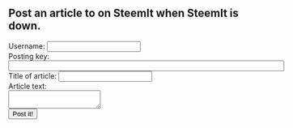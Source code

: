  
<html>
<head><title>Alternative posting page when SteemIt is down</title></head>
<body>
<h2>Post an article to on SteemIt when SteemIt is down.</h2>
Username: <input id="username" type="text"><br/>
Posting key: <input id="postingKey" type="password" size="65"><br/>
Title of article: <input id="title" type="text"><br/>
Article text:<br/>
<textarea id="article"></textarea><br/>
<input id="postIt" type="button" value="Post it!" onClick=postArticle()>
</body>
</html>

<script src="https://cdn.steemjs.com/lib/latest/steem.min.js"></script>

<script language="JavaScript">
function postArticle()
{
  steem.broadcast.comment(
    document.getElementById('postingKey').value, // posting wif
    '', // author, leave blank for new post
    'steemtest', // first tag
    document.getElementById('username').value, // username
    'name-of-my-test-article-post', // permlink
    document.getElementById('title').value, // Title
    document.getElementById('article').value, // Body of post
    // json metadata (additional tags, app name, etc)
    { tags: ['secondtag'], app: 'steemjs-test!' },
    function (err, result) {
      if (err)
        alert('Failure! ' + err);
      else
        alert('Success!');
    }
  );
}
</script>
